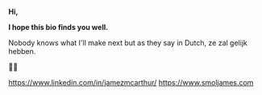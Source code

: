 ****Hi**,**

**I hope this bio finds you well.**

Nobody knows what I'll make next but as they say in Dutch, ze zal gelijk hebben.

🦕🦖

https://www.linkedin.com/in/jamezmcarthur/
https://www.smoljames.com

